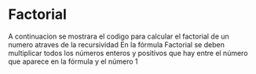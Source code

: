 # Factorial
A continuacion se mostrara el codigo para calcular el factorial de un numero atraves de la recursividad
 En la fórmula Factorial se deben multiplicar todos los números enteros y positivos que hay entre el número que aparece en la fórmula y el número 1
 
